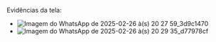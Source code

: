 Evidências da tela: 
- ![Imagem do WhatsApp de 2025-02-26 à(s) 20 27 59_3d9c1470](https://github.com/user-attachments/assets/2806a0f8-4502-4415-a722-089ddbaf2d22)
- ![Imagem do WhatsApp de 2025-02-26 à(s) 20 29 35_d77978cf](https://github.com/user-attachments/assets/ca6717f1-a2ad-460f-aec2-d25256437d1d)

